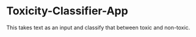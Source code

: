 # Toxicity-Classifier-App
This takes text as an input and classify that between toxic and non-toxic.
